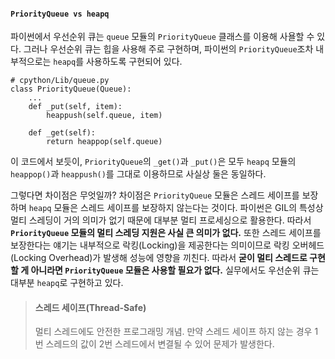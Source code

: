 #### `PriorityQueue vs heapq`
파이썬에서 우선순위 큐는 `queue` 모듈의 `PriorityQueue` 클래스를 이용해 사욜할 수 있다. 그러나 우선순위 큐는 힙을 사용해 주로 구현하며, 파이썬의 `PriorityQueue`조차 내부적으로는 `heapq`를 사용하도록 구현되어 있다.
```commandline
# cpython/Lib/queue.py
class PriorityQueue(Queue):
    ...
    def _put(self, item):
        heappush(self.queue, item)
    
    def _get(self):
        return heappop(self.queue)
```
이 코드에서 보듯이, `PriorityQueue`의 `_get()`과 `_put()`은 모두 `heapq` 모듈의 `heappop()`과 `heappush()`를 그대로 이용하므로 사실상 둘은 동일하다.

그렇다면 차이점은 무엇일까? 차이점은 `PriorityQueue` 모듈은 스레드 세이프를 보장하며 `heapq` 모듈은 스레드 세이프를 보장하지 않는다는 것이다. 파이썬은 GIL의 특성상 멀티 스레딩이 거의 의미가 없기 때문에 대부분 멀티 프로세싱으로 활용한다. 따라서 **`PriorityQueue` 모듈의 멀티 스레딩 지원은 사실 큰 의미가 없다.** 또한 스레드 세이프를 보장한다는 얘기는 내부적으로 락킹(Locking)을 제공한다는 의미이므로 락킹 오버헤드(Locking Overhead)가 발생해 성능에 영향을 끼친다. 따라서 **굳이 멀티 스레드로 구현할 게 아니라면 `PriorityQueue` 모듈은 사용할 필요가 없다.** 실무에서도 우선순위 큐는 대부분 `heapq`로 구현하고 있다.

> #### 스레드 세이프(Thread-Safe)
> 멀티 스레드에도 안전한 프로그래밍 개념. 만약 스레드 세이프 하지 않는 경우 1번 스레드의 값이 2번 스레드에서 변결될 수 있어 문제가 발생한다.